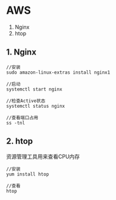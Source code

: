 # AWS

1. Nginx
2. htop

## 1. Nginx
```
//安装
sudo amazon-linux-extras install nginx1

//启动
systemctl start nginx

//检查Active状态
systemctl status nginx

//查看端口占用
ss -tnl
```

## 2. htop
资源管理工具用来查看CPU内存
```
//安装
yum install htop

//查看
htop
```